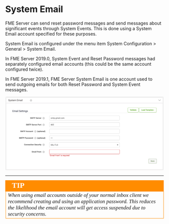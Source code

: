 # System Email #

FME Server can send reset password messages and send messages about significant events through System Events. This is done using a System Email account specified for these purposes.

System Email is configured under the menu item System Configuration &gt; General &gt; System Email.

In FME Server 2019.0, System Event and Reset Password messages had separately configured email accounts (this could be the same account configured twice).

In FME Server 2019.1, FME Server System Email is one account used to send outgoing emails for both Reset Password and System Event messages.


![](./Images/6.021.SystemEmail.png)


---

<!--Tip Section--> 

<table style="border-spacing: 0px">
<tr>
<td style="vertical-align:middle;background-color:darkorange;border: 2px solid darkorange">
<i class="fa fa-info-circle fa-lg fa-pull-left fa-fw" style="color:white;padding-right: 12px;vertical-align:text-top"></i>
<span style="color:white;font-size:x-large;font-weight: bold;font-family:serif">TIP</span>
</td>
</tr>

<tr>
<td style="border: 1px solid darkorange">
<span style="font-family:serif; font-style:italic; font-size:larger">
When using email accounts outside of your normal inbox client we recommend creating and using an application password. This reduces the likelihood the email account will get access suspended due to security concerns.
</span>
</td>
</tr>
</table>